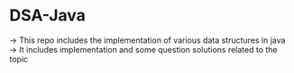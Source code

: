 # DSA-Java
-> This repo includes the implementation of various data structures in java
<br>
-> It includes implementation and some question solutions related to the topic 

